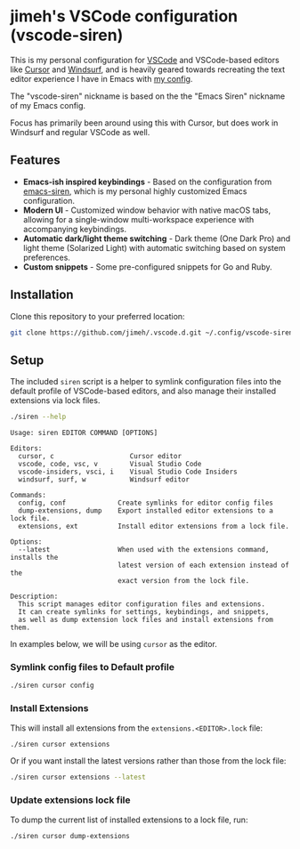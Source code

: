 # jimeh's VSCode configuration (vscode-siren)

This is my personal configuration for [VSCode][] and VSCode-based editors like
[Cursor][] and [Windsurf][], and is heavily geared towards recreating the text
editor experience I have in Emacs with [my config][emacs-siren].

The "vscode-siren" nickname is based on the the "Emacs Siren" nickname of my
Emacs config.

Focus has primarily been around using this with Cursor, but does work in
Windsurf and regular VSCode as well.

[VSCode]: https://code.visualstudio.com/
[Cursor]: https://www.cursor.com/
[Windsurf]: https://codeium.com/windsurf
[emacs-siren]: https://github.com/jimeh/.emacs.d

## Features

- **Emacs-ish inspired keybindings** - Based on the configuration from
  [emacs-siren][], which is my personal highly customized Emacs configuration.
- **Modern UI** - Customized window behavior with native macOS tabs, allowing
  for a single-window multi-workspace experience with accompanying keybindings.
- **Automatic dark/light theme switching** - Dark theme (One Dark Pro) and light
  theme (Solarized Light) with automatic switching based on system preferences.
- **Custom snippets** - Some pre-configured snippets for Go and Ruby.

## Installation

Clone this repository to your preferred location:

```bash
git clone https://github.com/jimeh/.vscode.d.git ~/.config/vscode-siren
```

## Setup

The included `siren` script is a helper to symlink configuration files into the
default profile of VSCode-based editors, and also manage their installed
extensions via lock files.

```bash
./siren --help
```

```
Usage: siren EDITOR COMMAND [OPTIONS]

Editors:
  cursor, c                   Cursor editor
  vscode, code, vsc, v        Visual Studio Code
  vscode-insiders, vsci, i    Visual Studio Code Insiders
  windsurf, surf, w           Windsurf editor

Commands:
  config, conf             Create symlinks for editor config files
  dump-extensions, dump    Export installed editor extensions to a lock file.
  extensions, ext          Install editor extensions from a lock file.

Options:
  --latest                 When used with the extensions command, installs the
                           latest version of each extension instead of the
                           exact version from the lock file.

Description:
  This script manages editor configuration files and extensions.
  It can create symlinks for settings, keybindings, and snippets,
  as well as dump extension lock files and install extensions from them.
```

In examples below, we will be using `cursor` as the editor.

### Symlink config files to Default profile

```bash
./siren cursor config
```

### Install Extensions

This will install all extensions from the `extensions.<EDITOR>.lock` file:

```bash
./siren cursor extensions
```

Or if you want install the latest versions rather than those from the lock file:

```bash
./siren cursor extensions --latest
```

### Update extensions lock file

To dump the current list of installed extensions to a lock file, run:

```bash
./siren cursor dump-extensions
```
